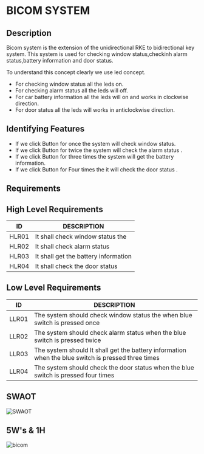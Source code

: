 # BICOM SYSTEM

## Description 
 
  Bicom system is the extension of the unidirectional RKE to bidirectional key system.
  This system is used for checking window status,checkinh alarm status,battery information and door status.

 To understand this concept clearly we use led concept.
* For checking window status all the leds on.
* For checking alarm status all the leds will off.
* For car battery information  all the leds will on and works in clockwise direction.
* For door status all the leds will  works in anticlockwise direction.  


## Identifying Features
* If we click Button  for once  the  system will check window status.
* If we click Button  for twice the system will check the alarm status  .
* If we click Button for three times the system will get the battery information.
* If we click Button for Four times the  it will  check the door status .


## Requirements

## **High Level Requirements**
 
|ID|DESCRIPTION|
|---|---
|HLR01|It shall check window status the|
|HLR02|It shall check alarm status|
|HLR03|It shall get the battery information|
|HLR04|It shall check the door status|

## **Low Level Requirements**

|ID|DESCRIPTION|
|---|---
|LLR01|The system should  check window status the  when blue switch is pressed once|
|LLR02|The system should  check alarm status when the blue switch is pressed twice|
|LLR03|The system should  It shall get the battery information when the blue switch is pressed three times|
|LLR04|The system should check the door status when the blue switch is pressed four times|

## SWAOT
![SWAOT](https://user-images.githubusercontent.com/88649955/157680427-c99aeb46-9a22-4a40-b566-3ec8670d67ac.JPG)
 
 
 ## 5W's & 1H
![bicom](https://user-images.githubusercontent.com/88649955/157691122-58a41787-9fcd-4cff-8ba2-341ae007baab.jpg)









